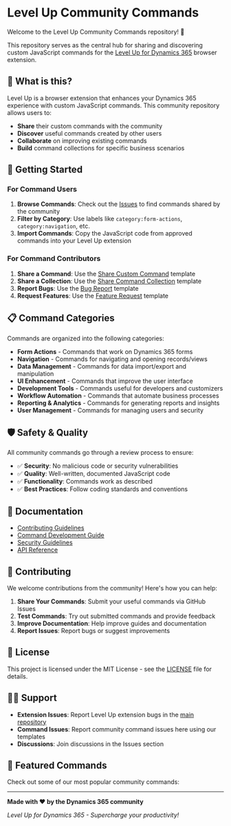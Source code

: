 # Level Up Community Commands

Welcome to the Level Up Community Commands repository! 🚀

This repository serves as the central hub for sharing and discovering custom JavaScript commands for the [Level Up for Dynamics 365](https://github.com/rajyraman/level-up-vnext) browser extension.

## 🎯 What is this?

Level Up is a browser extension that enhances your Dynamics 365 experience with custom JavaScript commands. This community repository allows users to:

- **Share** their custom commands with the community
- **Discover** useful commands created by other users
- **Collaborate** on improving existing commands
- **Build** command collections for specific business scenarios

## 🚀 Getting Started

### For Command Users

1. **Browse Commands**: Check out the [Issues](https://github.com/rajyraman/level-up-community-commands/issues?q=is%3Aissue+label%3Acommunity-command) to find commands shared by the community
2. **Filter by Category**: Use labels like `category:form-actions`, `category:navigation`, etc.
3. **Import Commands**: Copy the JavaScript code from approved commands into your Level Up extension

### For Command Contributors

1. **Share a Command**: Use the [Share Custom Command](https://github.com/rajyraman/level-up-community-commands/issues/new?template=share-custom-command.yml) template
2. **Share a Collection**: Use the [Share Command Collection](https://github.com/rajyraman/level-up-community-commands/issues/new?template=share-command-collection.yml) template
3. **Report Bugs**: Use the [Bug Report](https://github.com/rajyraman/level-up-community-commands/issues/new?template=bug-report.yml) template
4. **Request Features**: Use the [Feature Request](https://github.com/rajyraman/level-up-community-commands/issues/new?template=feature-request.yml) template

## 📋 Command Categories

Commands are organized into the following categories:

- **Form Actions** - Commands that work on Dynamics 365 forms
- **Navigation** - Commands for navigating and opening records/views
- **Data Management** - Commands for data import/export and manipulation
- **UI Enhancement** - Commands that improve the user interface
- **Development Tools** - Commands useful for developers and customizers
- **Workflow Automation** - Commands that automate business processes
- **Reporting & Analytics** - Commands for generating reports and insights
- **User Management** - Commands for managing users and security

## 🛡️ Safety & Quality

All community commands go through a review process to ensure:

- ✅ **Security**: No malicious code or security vulnerabilities
- ✅ **Quality**: Well-written, documented JavaScript code
- ✅ **Functionality**: Commands work as described
- ✅ **Best Practices**: Follow coding standards and conventions

## 📖 Documentation

- [Contributing Guidelines](docs/CONTRIBUTING.md)
- [Command Development Guide](docs/COMMAND_DEVELOPMENT.md)
- [Security Guidelines](docs/SECURITY.md)
- [API Reference](docs/API_REFERENCE.md)

## 🤝 Contributing

We welcome contributions from the community! Here's how you can help:

1. **Share Your Commands**: Submit your useful commands via GitHub Issues
2. **Test Commands**: Try out submitted commands and provide feedback
3. **Improve Documentation**: Help improve guides and documentation
4. **Report Issues**: Report bugs or suggest improvements

## 📄 License

This project is licensed under the MIT License - see the [LICENSE](LICENSE) file for details.

## 🙋‍♀️ Support

- **Extension Issues**: Report Level Up extension bugs in the [main repository](https://github.com/rajyraman/level-up-vnext)
- **Command Issues**: Report community command issues here using our templates
- **Discussions**: Join discussions in the Issues section

## 🌟 Featured Commands

Check out some of our most popular community commands:

<!-- This section will be updated with popular commands -->

---

**Made with ❤️ by the Dynamics 365 community**

_Level Up for Dynamics 365 - Supercharge your productivity!_
